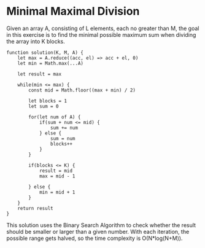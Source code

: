 # Minimal Maximal Division

Given an array A, consisting of L elements, each no greater than M, the goal in this exercise is to find the minimal possible maximum sum when dividing the array into K blocks.

```
function solution(K, M, A) {
    let max = A.reduce((acc, el) => acc + el, 0)
    let min = Math.max(...A)

    let result = max

    while(min <= max) {
        const mid = Math.floor((max + min) / 2)

        let blocks = 1
        let sum = 0

        for(let num of A) {
            if(sum + num <= mid) {
                sum += num
            } else {
                sum = num
                blocks++
            }
        }

        if(blocks <= K) {
            result = mid
            max = mid - 1

        } else {
            min = mid + 1
        }
    }
    return result
}
```

This solution uses the Binary Search Algorithm to check whether the result should be smaller or larger than a given number.
With each iteration, the possible range gets halved, so the time complexity is O(N*log(N+M)).
